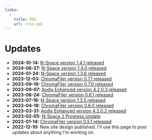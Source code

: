 ```yaml
---
links:
  -
    title: RSS
    url: /rss.xml
---
```


# Updates

- **2024-10-14:** [N-Space version 1.4.1 released](https://github.com/vanjac/voxel-editor/releases/tag/v1.4.1)
- **2024-06-27:** [N-Space version 1.4.0 released](https://github.com/vanjac/voxel-editor/releases/tag/v1.4.0)
- **2024-01-24:** [N-Space version 1.3.6 released](https://github.com/vanjac/voxel-editor/releases/tag/v1.3.6)
- **2023-12-03:** [ChromaFiler version 0.7.1 released](https://github.com/vanjac/chromafiler/releases/tag/v0.7.1-beta)
- **2023-09-19:** [ChromaFiler version 0.7.0 released](https://github.com/vanjac/chromafiler/releases/tag/v0.7.0-beta)
- **2023-09-07:** [Aodix Enhanced version 4.2.0.3 released](https://github.com/vanjac/aodix-enhanced/releases/tag/v4.2.0.3)
- **2023-08-24:** [ChromaFiler version 0.6.1 released](https://github.com/vanjac/chromafiler/releases/tag/v0.6.1-beta)
- **2023-07-16:** [N-Space version 1.3.5 released](https://github.com/vanjac/voxel-editor/releases/tag/v1.3.5)
- **2023-04-18:** [ChromaFiler version 0.6.0 released](https://github.com/vanjac/chromafiler/releases/tag/v0.6.0-beta)
- **2023-03-31:** [Aodix Enhanced version 4.2.0.2 released](https://github.com/vanjac/aodix-enhanced/releases/tag/v4.2.0.2)
- **2023-02-05:** [N-Space 2 Progress Update](https://www.reddit.com/r/nspace/comments/10utdja/nspace_2_progress_update/)
- **2023-01-14:** [ChromaFiler version 0.5.1 released](https://github.com/vanjac/chromafiler/releases/tag/v0.5.1-beta)
- **2022-12-10:** New site design published. I'll use this page to post updates about anything I'm working on.
